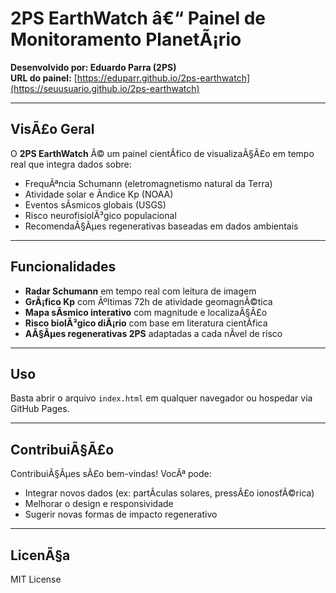 
# 2PS EarthWatch â€“ Painel de Monitoramento PlanetÃ¡rio

**Desenvolvido por: Eduardo Parra (2PS)**  
**URL do painel:** [https://eduparr.github.io/2ps-earthwatch](https://seuusuario.github.io/2ps-earthwatch)

---

## VisÃ£o Geral

O **2PS EarthWatch** Ã© um painel cientÃ­fico de visualizaÃ§Ã£o em tempo real que integra dados sobre:

- FrequÃªncia Schumann (eletromagnetismo natural da Terra)
- Atividade solar e Ã­ndice Kp (NOAA)
- Eventos sÃ­smicos globais (USGS)
- Risco neurofisiolÃ³gico populacional
- RecomendaÃ§Ãµes regenerativas baseadas em dados ambientais

---

## Funcionalidades

- **Radar Schumann** em tempo real com leitura de imagem
- **GrÃ¡fico Kp** com Ãºltimas 72h de atividade geomagnÃ©tica
- **Mapa sÃ­smico interativo** com magnitude e localizaÃ§Ã£o
- **Risco biolÃ³gico diÃ¡rio** com base em literatura cientÃ­fica
- **AÃ§Ãµes regenerativas 2PS** adaptadas a cada nÃ­vel de risco

---

## Uso

Basta abrir o arquivo `index.html` em qualquer navegador ou hospedar via GitHub Pages.

---

## ContribuiÃ§Ã£o

ContribuiÃ§Ãµes sÃ£o bem-vindas! VocÃª pode:

- Integrar novos dados (ex: partÃ­culas solares, pressÃ£o ionosfÃ©rica)
- Melhorar o design e responsividade
- Sugerir novas formas de impacto regenerativo

---

## LicenÃ§a

MIT License
